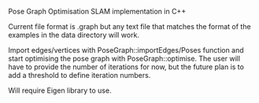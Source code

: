 Pose Graph Optimisation SLAM implementation in C++

Current file format is .graph but any text file that matches the format of the examples in the data directory will work.

Import edges/vertices with PoseGraph::importEdges/Poses function and start optimising the pose graph with PoseGraph::optimise. The user will have to provide the number of iterations for now, but the future plan is to add a threshold to define iteration numbers.

Will require Eigen library to use.